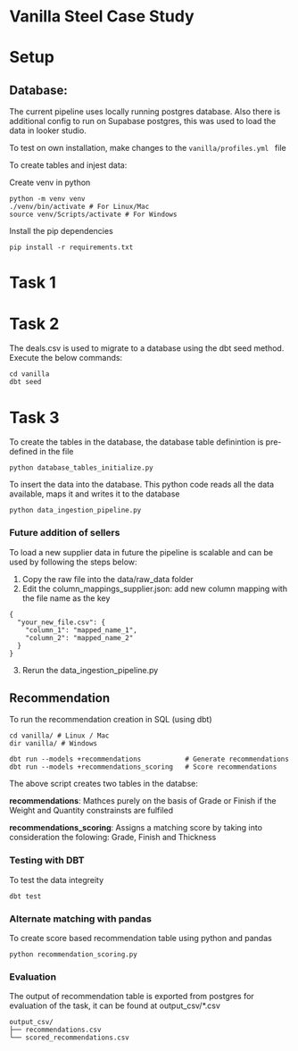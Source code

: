 # Vanilla Steel Case Study

# Setup 
## Database: 
The current pipeline uses locally running postgres database. Also there is additional config to run on Supabase postgres, this was used to load the data in looker studio. 

To test on own installation, make changes to the ```vanilla/profiles.yml ``` file 

To create tables and injest data: 

Create venv in python 
```
python -m venv venv 
./venv/bin/activate # For Linux/Mac
source venv/Scripts/activate # For Windows

```
Install the pip dependencies
```
pip install -r requirements.txt
```

# Task 1

# Task 2

The deals.csv is used to migrate to a database using the dbt seed method. Execute the below commands:

```
cd vanilla 
dbt seed
```

# Task 3

To create the tables in the database, the database table definintion is pre-defined in the file
```
python database_tables_initialize.py
```

To insert the data into the database. This python code reads all the data available, maps it and writes it to the database
```
python data_ingestion_pipeline.py
```

### Future addition of sellers 
To load a new supplier data in future the pipeline is scalable and can be used by following the steps below:
1. Copy the raw file into the data/raw_data folder 
2. Edit the column_mappings_supplier.json: add new column mapping with the file name as the key
```
{
  "your_new_file.csv": {
    "column_1": "mapped_name_1",
    "column_2": "mapped_name_2"
  }
}
```
3. Rerun the data_ingestion_pipeline.py

## Recommendation
To run the recommendation creation in SQL (using dbt)
```
cd vanilla/ # Linux / Mac
dir vanilla/ # Windows

dbt run --models +recommendations           # Generate recommendations
dbt run --models +recommendations_scoring   # Score recommendations
```
The above script creates two tables in the databse: 

**recommendations**: Mathces purely on the basis of Grade or Finish if the Weight and Quantity constrainsts are fulfiled 
 
**recommendations_scoring**: Assigns a matching score by taking into consideration the folowing: Grade, Finish and Thickness 
 
### Testing with DBT
To test the data integreity 
```
dbt test 
```

### Alternate matching with pandas 
To create score based recommendation table using python and pandas 
```
python recommendation_scoring.py
```

### Evaluation 
The output of recommendation table is exported from postgres for evaluation of the task, it can be found at output_csv/*.csv
```
output_csv/
├── recommendations.csv
└── scored_recommendations.csv
```